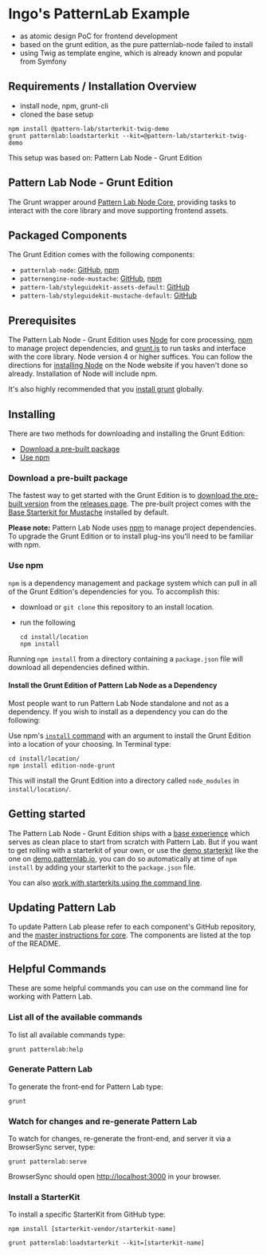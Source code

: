 # Ingo's PatternLab Example

- as atomic design PoC for frontend development
- based on the grunt edition, as the pure patternlab-node failed to install
- using Twig as template engine, which is already known and popular from Symfony

## Requirements / Installation Overview

- install node, npm, grunt-cli
- cloned the base setup

```
npm install @pattern-lab/starterkit-twig-demo
grunt patternlab:loadstarterkit --kit=@pattern-lab/starterkit-twig-demo
```

This setup was based on: Pattern Lab Node - Grunt Edition

## Pattern Lab Node - Grunt Edition

The Grunt wrapper around [Pattern Lab Node Core](https://github.com/pattern-lab/patternlab-node), providing tasks to interact with the core library and move supporting frontend assets.

## Packaged Components

The Grunt Edition comes with the following components:

- `patternlab-node`: [GitHub](https://github.com/pattern-lab/patternlab-node), [npm](https://www.npmjs.com/package/patternlab-node)
- `patternengine-node-mustache`: [GitHub](https://github.com/pattern-lab/patternengine-node-mustache), [npm](https://www.npmjs.com/package/patternengine-node-mustache)
- `pattern-lab/styleguidekit-assets-default`: [GitHub](https://github.com/pattern-lab/styleguidekit-assets-default)
- `pattern-lab/styleguidekit-mustache-default`: [GitHub](https://github.com/pattern-lab/styleguidekit-mustache-default)

## Prerequisites

The Pattern Lab Node - Grunt Edition uses [Node](https://nodejs.org) for core processing, [npm](https://www.npmjs.com/) to manage project dependencies, and [grunt.js](http://gruntjs.com/) to run tasks and interface with the core library. Node version 4 or higher suffices. You can follow the directions for [installing Node](https://nodejs.org/en/download/) on the Node website if you haven't done so already. Installation of Node will include npm.

It's also highly recommended that you [install grunt](http://gruntjs.com/getting-started) globally.

## Installing

There are two methods for downloading and installing the Grunt Edition:

- [Download a pre-built package](#download-a-pre-built-package)
- [Use npm](#use-npm)

### Download a pre-built package

The fastest way to get started with the Grunt Edition is to [download the pre-built version](https://github.com/pattern-lab/edition-node-grunt/releases) from the [releases page](https://github.com/pattern-lab/edition-node-grunt/releases). The pre-built project comes with the [Base Starterkit for Mustache](https://github.com/pattern-lab/starterkit-mustache-base) installed by default.

**Please note:** Pattern Lab Node uses [npm](https://www.npmjs.com/) to manage project dependencies. To upgrade the Grunt Edition or to install plug-ins you'll need to be familiar with npm.

### Use npm

`npm` is a dependency management and package system which can pull in all of the Grunt Edition's dependencies for you. To accomplish this:

- download or `git clone` this repository to an install location.

- run the following

  ```
  cd install/location
  npm install
  ```

Running `npm install` from a directory containing a `package.json` file will download all dependencies defined within.

#### Install the Grunt Edition of Pattern Lab Node as a Dependency

Most people want to run Pattern Lab Node standalone and not as a dependency. If you wish to install as a dependency you can do the following:

Use npm's [`install` command](https://docs.npmjs.com/cli/install) with an argument to install the Grunt Edition into a location of your choosing. In Terminal type:

    cd install/location/
    npm install edition-node-grunt

This will install the Grunt Edition into a directory called `node_modules` in `install/location/`.

## Getting started

The Pattern Lab Node - Grunt Edition ships with a [base experience](https://github.com/pattern-lab/starterkit-mustache-base) which serves as clean place to start from scratch with Pattern Lab. But if you want to get rolling with a starterkit of your own, or use the [demo starterkit](https://github.com/pattern-lab/starterkit-mustache-demo) like the one on [demo.patternlab.io](http://demo.patternlab.io), you can do so automatically at time of `npm install` by adding your starterkit to the `package.json` file.

You can also [work with starterkits using the command line](https://github.com/pattern-lab/patternlab-node/wiki/Importing-Starterkits).

## Updating Pattern Lab

To update Pattern Lab please refer to each component's GitHub repository, and the [master instructions for core](https://github.com/pattern-lab/patternlab-node/wiki/Upgrading). The components are listed at the top of the README.

## Helpful Commands

These are some helpful commands you can use on the command line for working with Pattern Lab.

### List all of the available commands

To list all available commands type:

    grunt patternlab:help

### Generate Pattern Lab

To generate the front-end for Pattern Lab type:

    grunt

### Watch for changes and re-generate Pattern Lab

To watch for changes, re-generate the front-end, and server it via a BrowserSync server, type:

    grunt patternlab:serve

BrowserSync should open [http://localhost:3000](http://localhost:3000) in your browser.

### Install a StarterKit

To install a specific StarterKit from GitHub type:

    npm install [starterkit-vendor/starterkit-name]

    grunt patternlab:loadstarterkit --kit=[starterkit-name]
